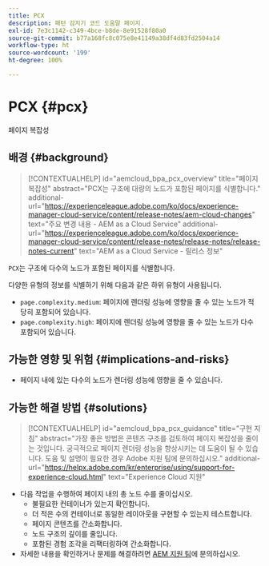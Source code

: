```yaml
---
title: PCX
description: 패턴 감지기 코드 도움말 페이지.
exl-id: 7e3c1142-c349-4bce-b8de-8e91528f80a0
source-git-commit: b77a168fc8c075e8e41149a38df4d83fd2504a14
workflow-type: ht
source-wordcount: '199'
ht-degree: 100%

---
```


# PCX {#pcx}

페이지 복잡성

## 배경 {#background}

>[!CONTEXTUALHELP]
>id="aemcloud_bpa_pcx_overview"
>title="페이지 복잡성"
>abstract="PCX는 구조에 대량의 노드가 포함된 페이지를 식별합니다."
>additional-url="https://experienceleague.adobe.com/ko/docs/experience-manager-cloud-service/content/release-notes/aem-cloud-changes" text="주요 변경 내용 - AEM as a Cloud Service"
>additional-url="https://experienceleague.adobe.com/ko/docs/experience-manager-cloud-service/content/release-notes/release-notes/release-notes-current" text="AEM as a Cloud Service - 릴리스 정보"

`PCX`는 구조에 다수의 노드가 포함된 페이지를 식별합니다.

다양한 유형의 정보를 식별하기 위해 다음과 같은 하위 유형이 사용됩니다.

* `page.complexity.medium`: 페이지에 렌더링 성능에 영향을 줄 수 있는 노드가 적당히 포함되어 있습니다.
* `page.complexity.high`: 페이지에 렌더링 성능에 영향을 줄 수 있는 노드가 다수 포함되어 있습니다.

## 가능한 영향 및 위험 {#implications-and-risks}

* 페이지 내에 있는 다수의 노드가 렌더링 성능에 영향을 줄 수 있습니다.

## 가능한 해결 방법 {#solutions}

>[!CONTEXTUALHELP]
>id="aemcloud_bpa_pcx_guidance"
>title="구현 지침"
>abstract="가장 좋은 방법은 콘텐츠 구조를 검토하여 페이지 복잡성을 줄이는 것입니다. 궁극적으로 페이지 렌더링 성능을 향상시키는 데 도움이 될 수 있습니다. 도움 및 설명이 필요한 경우 Adobe 지원 팀에 문의하십시오."
>additional-url="https://helpx.adobe.com/kr/enterprise/using/support-for-experience-cloud.html" text="Experience Cloud 지원"

* 다음 작업을 수행하여 페이지 내의 총 노드 수를 줄이십시오.
   * 불필요한 컨테이너가 있는지 확인합니다.
   * 더 적은 수의 컨테이너로 동일한 레이아웃을 구현할 수 있는지 테스트합니다.
   * 페이지 콘텐츠를 간소화합니다.
   * 노드 구조의 깊이를 줄입니다.
   * 포함된 경험 조각을 리팩터링하여 간소화합니다.
* 자세한 내용을 확인하거나 문제를 해결하려면 [AEM 지원 팀](https://helpx.adobe.com/kr/enterprise/using/support-for-experience-cloud.html)에 문의하십시오.
